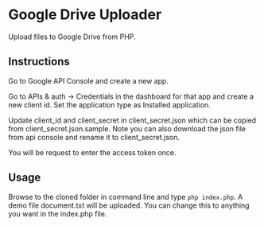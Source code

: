Google Drive Uploader
=====================

Upload files to Google Drive from PHP.

Instructions
------------

Go to Google API Console and create a new app.

Go to APIs & auth -> Credentials in the dashboard for that app and create a new client id. Set the application type as Installed application.

Update client_id and client_secret in client_secret.json which can be copied from client_secret.json.sample. Note you can also download the json file from api console and rename it to client_secret.json.

You will be request to enter the access token once.

Usage
-----

Browse to the cloned folder in command line and type `php index.php`. A demo file document.txt will be uploaded. You can change this to anything you want in the index.php file.